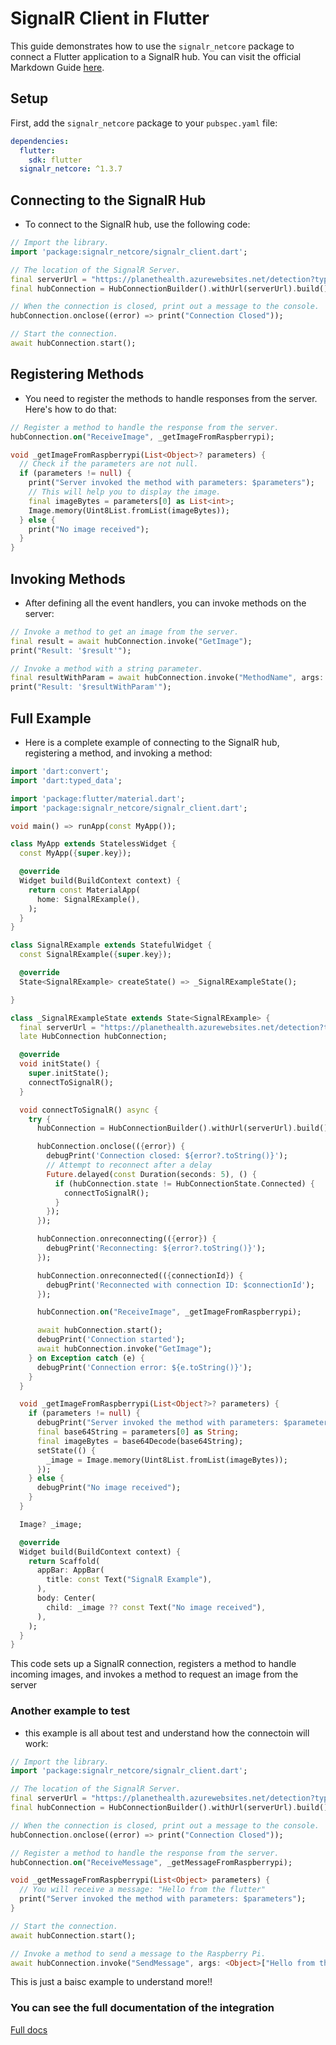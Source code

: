 # SignalR Client in Flutter

This guide demonstrates how to use the `signalr_netcore` package to connect a Flutter application to a SignalR hub.
You can visit the official Markdown Guide [here](https://pub.dev/packages/signalr_netcore).

## Setup

First, add the `signalr_netcore` package to your `pubspec.yaml` file:

```yaml
dependencies:
  flutter:
    sdk: flutter
  signalr_netcore: ^1.3.7
```

## Connecting to the SignalR Hub

- To connect to the SignalR hub, use the following code:

```dart
// Import the library.
import 'package:signalr_netcore/signalr_client.dart';

// The location of the SignalR Server.
final serverUrl = "https://planethealth.azurewebsites.net/detection?type=flutter";
final hubConnection = HubConnectionBuilder().withUrl(serverUrl).build();

// When the connection is closed, print out a message to the console.
hubConnection.onclose((error) => print("Connection Closed"));

// Start the connection.
await hubConnection.start();
```

## Registering Methods

- You need to register the methods to handle responses from the server. Here's how to do that:

```dart
// Register a method to handle the response from the server.
hubConnection.on("ReceiveImage", _getImageFromRaspberrypi);

void _getImageFromRaspberrypi(List<Object>? parameters) {
  // Check if the parameters are not null.
  if (parameters != null) {
    print("Server invoked the method with parameters: $parameters");
    // This will help you to display the image.
    final imageBytes = parameters[0] as List<int>;
    Image.memory(Uint8List.fromList(imageBytes));
  } else {
    print("No image received");
  }
}
```

## Invoking Methods

- After defining all the event handlers, you can invoke methods on the server:

```dart
// Invoke a method to get an image from the server.
final result = await hubConnection.invoke("GetImage");
print("Result: '$result'");

// Invoke a method with a string parameter.
final resultWithParam = await hubConnection.invoke("MethodName", args: <Object>["ParameterValue"]);
print("Result: '$resultWithParam'");
```

## Full Example

- Here is a complete example of connecting to the SignalR hub, registering a method, and invoking a method:

```dart
import 'dart:convert';
import 'dart:typed_data';

import 'package:flutter/material.dart';
import 'package:signalr_netcore/signalr_client.dart';

void main() => runApp(const MyApp());

class MyApp extends StatelessWidget {
  const MyApp({super.key});

  @override
  Widget build(BuildContext context) {
    return const MaterialApp(
      home: SignalRExample(),
    );
  }
}

class SignalRExample extends StatefulWidget {
  const SignalRExample({super.key});

  @override
  State<SignalRExample> createState() => _SignalRExampleState();

}

class _SignalRExampleState extends State<SignalRExample> {
  final serverUrl = "https://planethealth.azurewebsites.net/detection?type=flutter";
  late HubConnection hubConnection;

  @override
  void initState() {
    super.initState();
    connectToSignalR();
  }

  void connectToSignalR() async {
    try {
      hubConnection = HubConnectionBuilder().withUrl(serverUrl).build();

      hubConnection.onclose(({error}) {
        debugPrint('Connection closed: ${error?.toString()}');
        // Attempt to reconnect after a delay
        Future.delayed(const Duration(seconds: 5), () {
          if (hubConnection.state != HubConnectionState.Connected) {
            connectToSignalR();
          }
        });
      });

      hubConnection.onreconnecting(({error}) {
        debugPrint('Reconnecting: ${error?.toString()}');
      });

      hubConnection.onreconnected(({connectionId}) {
        debugPrint('Reconnected with connection ID: $connectionId');
      });

      hubConnection.on("ReceiveImage", _getImageFromRaspberrypi);

      await hubConnection.start();
      debugPrint('Connection started');
      await hubConnection.invoke("GetImage");
    } on Exception catch (e) {
      debugPrint('Connection error: ${e.toString()}');
    }
  }

  void _getImageFromRaspberrypi(List<Object?>? parameters) {
    if (parameters != null) {
      debugPrint("Server invoked the method with parameters: $parameters");
      final base64String = parameters[0] as String;
      final imageBytes = base64Decode(base64String);
      setState(() {
        _image = Image.memory(Uint8List.fromList(imageBytes));
      });
    } else {
      debugPrint("No image received");
    }
  }

  Image? _image;

  @override
  Widget build(BuildContext context) {
    return Scaffold(
      appBar: AppBar(
        title: const Text("SignalR Example"),
      ),
      body: Center(
        child: _image ?? const Text("No image received"),
      ),
    );
  }
}
```

This code sets up a SignalR connection, registers a method to handle incoming images, and invokes a method to request an image from the server

### Another example to test

- this example is all about test and understand how the connectoin will work:

```dart
// Import the library.
import 'package:signalr_netcore/signalr_client.dart';

// The location of the SignalR Server.
final serverUrl = "https://planethealth.azurewebsites.net/detection?type=flutter";
final hubConnection = HubConnectionBuilder().withUrl(serverUrl).build();

// When the connection is closed, print out a message to the console.
hubConnection.onclose((error) => print("Connection Closed"));

// Register a method to handle the response from the server.
hubConnection.on("ReceiveMessage", _getMessageFromRaspberrypi);

void _getMessageFromRaspberrypi(List<Object> parameters) {
  // You will receive a message: "Hello from the flutter"
  print("Server invoked the method with parameters: $parameters");
}

// Start the connection.
await hubConnection.start();

// Invoke a method to send a message to the Raspberry Pi.
await hubConnection.invoke("SendMessage", args: <Object>["Hello from the flutter"]);
```

This is just a baisc example to understand more!!

### You can see the full documentation of the integration

[Full docs](Docs/readme.md)
